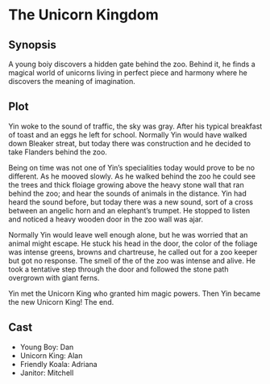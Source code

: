 # The Unicorn Kingdom

## Synopsis

A young boiy discovers a hidden gate behind the zoo.
Behind it, he finds a magical world of unicorns living in perfect piece and harmony where he discovers the meaning of imagination.

## Plot

Yin woke to the sound of traffic, the sky was gray.
After his typical breakfast of toast and an eggs he left for school.
Normally Yin would have walked down Bleaker streat, but today there was construction and he decided to take Flanders behind the zoo.

Being on time was not one of Yin’s specialities today would prove to be no different.
As he mooved slowly.
As he walked behind the zoo he could see the trees and thick floiage growing above the heavy stone wall that ran behind the zoo; and hear the sounds of animals in the distance.
Yin had heard the sound before, but today there was a new sound, sort of a cross between an angelic horn and an elephant’s trumpet.
He stopped to listen and noticed a heavy wooden door in the zoo wall was ajar.

Normally Yin would leave well enough alone, but he was worried that an animal might escape.
He stuck his head in the door, the color of the foliage was intense greens, browns and chartreuse, he called out for a zoo keeper but got no response.
The smell of the of the zoo was intense and alive.
He took a tentative step through the door and followed the stone path overgrown with giant ferns.

Yin met the Unicorn King who granted him magic powers. Then Yin became the new Unicorn King!
The end.

## Cast

* Young Boy: Dan
* Unicorn King: Alan
* Friendly Koala: Adriana
* Janitor: Mitchell
